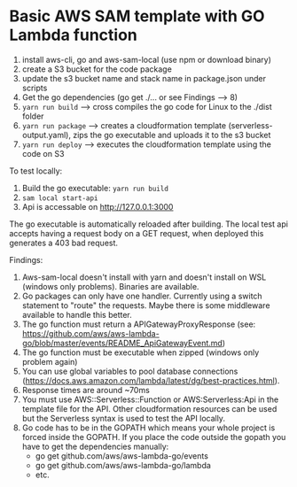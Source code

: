 # Basic AWS SAM template with GO Lambda function

1. install aws-cli, go and aws-sam-local (use npm or download binary)
2. create a S3 bucket for the code package
3. update the s3 bucket name and stack name in package.json under scripts
4. Get the go dependencies (go get ./... or see Findings --> 8)
5. `yarn run build` --> cross compiles the go code for Linux to the ./dist folder
6. `yarn run package` --> creates a cloudformation template (serverless-output.yaml), zips the go executable and uploads it to the s3 bucket
7. `yarn run deploy` --> executes the cloudformation template using the code on S3

To test locally:

1. Build the go executable: `yarn run build`
2. `sam local start-api`
3. Api is accessable on http://127.0.0.1:3000

The go executable is automatically reloaded after building. The local test api accepts having a request body on a GET request, when deployed this generates a 403 bad request.

Findings:

1. Aws-sam-local doesn't install with yarn and doesn't install on WSL (windows only problems). Binaries are available.
2. Go packages can only have one handler. Currently using a switch statement to "route" the requests. Maybe there is some middleware available to handle this better.
3. The go function must return a APIGatewayProxyResponse (see: https://github.com/aws/aws-lambda-go/blob/master/events/README_ApiGatewayEvent.md)
4. The go function must be executable when zipped (windows only problem again)
5. You can use global variables to pool database connections (https://docs.aws.amazon.com/lambda/latest/dg/best-practices.html).
6. Response times are around ~70ms
7. You must use AWS::Serverless::Function or AWS:Serverless:Api in the template file for the API. Other cloudformation resources can be used but the Serverless syntax is used to test the API locally.
8. Go code has to be in the GOPATH which means your whole project is forced inside the GOPATH. If you place the code outside the gopath you have to get the dependencies manually:
    - go get github.com/aws/aws-lambda-go/events
    - go get github.com/aws/aws-lambda-go/lambda
    - etc.

